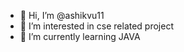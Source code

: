- 👋 Hi, I’m @ashikvu11
- 👀 I’m interested in cse related project
- 🌱 I’m currently learning JAVA

<!---
ashikvu11/ashikvu11 is a ✨ special ✨ repository because its `README.md` (this file) appears on your GitHub profile.
You can click the Preview link to take a look at your changes.
--->
